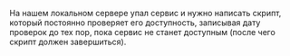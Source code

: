 На нашем локальном сервере упал сервис и нужно написать скрипт, который постоянно проверяет его доступность, 
записывая дату проверок до тех пор, пока сервис не станет доступным (после чего скрипт должен завершиться).
